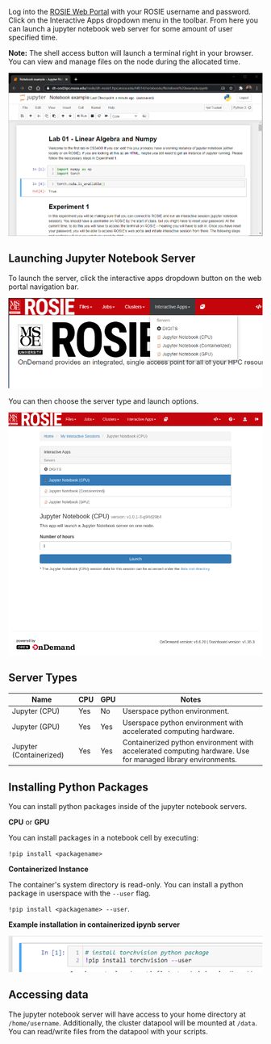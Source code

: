 Log into the [ROSIE Web Portal](http://dh-ood.hpc.msoe.edu) with your ROSIE username and password. Click on the Interactive Apps dropdown menu in the toolbar. From here you can launch a jupyter notebook web server for some amount of user specified time.

**Note:** The shell access button will launch a terminal right in your browser. You can view and manage files on the node during the allocated time.

![Jupyter Notebook Example](../_images/ipynb_example.png)

## Launching Jupyter Notebook Server

To launch the server, click the interactive apps dropdown button on the web portal navigation bar.

![Laucnhing server](../_images/ipynb_launch.png)

You can then choose the server type and launch options.

![Jupyter Notebook](../_images/ipynb.png)

## Server Types

| Name                    | CPU | GPU | Notes                             |
|-------------------------|-----|-----|-----------------------------------|
| Jupyter (CPU)           | Yes | No  | Userspace python environment.     |
| Jupyter (GPU)           | Yes | Yes | Userspace python environment with accelerated computing hardware. |
| Jupyter (Containerized) | Yes | Yes | Containerized python environment with accelerated computing hardware. Use for managed library environments. |

## Installing Python Packages

You can install python packages inside of the jupyter notebook servers.

**CPU** or **GPU**

You can install packages in a notebook cell by executing:

`!pip install <packagename>`

**Containerized Instance**

The container's system directory is read-only. You can install a python package in userspace with the `--user` flag.

`!pip install <packagename> --user`.

**Example installation in containerized ipynb server**

![Example installation in containerized ipynb server](../_images/ipynb_install_user.png)

## Accessing data

The jupyter notebook server will have access to your home directory at `/home/username`. Additionally, the cluster datapool will be mounted at `/data`. You can read/write files from the datapool with your scripts.